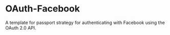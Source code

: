 # OAuth-Facebook
A template for passport strategy for authenticating with Facebook using the OAuth 2.0 API.
